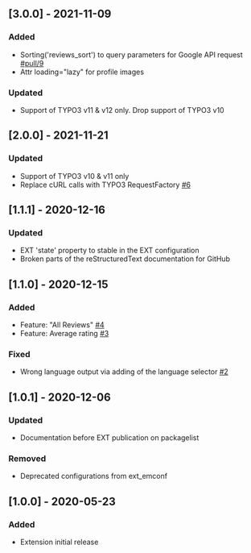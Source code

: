 ## [3.0.0] - 2021-11-09
### Added
- Sorting('reviews_sort') to query parameters for Google API request [#pull/9](https://github.com/ddoronenko/google-reviews/pull/9)
- Attr loading="lazy" for profile images

### Updated
- Support of TYPO3 v11 & v12 only. Drop support of TYPO3 v10


## [2.0.0] - 2021-11-21
### Updated
- Support of TYPO3 v10 & v11 only
- Replace cURL calls with TYPO3 RequestFactory [#6](https://github.com/ddoronenko/google-reviews/issues/6)


## [1.1.1] - 2020-12-16
### Updated
- EXT 'state' property to stable in the EXT configuration
- Broken parts of the reStructuredText documentation for GitHub


## [1.1.0] - 2020-12-15
### Added
- Feature: "All Reviews" [#4](https://github.com/ddoronenko/google-reviews/issues/4)
- Feature: Average rating [#3](https://github.com/ddoronenko/google-reviews/issues/3)

### Fixed
- Wrong language output via adding of the language selector [#2](https://github.com/ddoronenko/google-reviews/issues/2)


## [1.0.1] - 2020-12-06
### Updated
- Documentation before EXT publication on packagelist

### Removed
- Deprecated configurations from ext_emconf


## [1.0.0] - 2020-05-23
### Added
- Extension initial release

